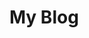 
<script setup>
import { blogs } from '../../.vitepress/blog/data';
import BlogCard from '../../.vitepress/theme/components/BlogCard.vue';
</script>

# My Blog

<div class="blogs-grid">
  <BlogCard
    v-for="blog in blogs"
    :key="blog.link"
    :title="blog.name"
    :description="blog.description"
    :imageUrl="blog.imageUrl"
    :url="blog.link"
    :date="blog.date"
  />
</div>

<style scoped>
.blogs-grid {
  display: grid;
  grid-template-columns: repeat(auto-fill, minmax(300px, 1fr));
  gap: 20px;
  padding: 20px 0;
}
</style>
